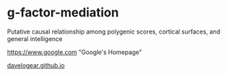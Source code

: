 # g-factor-mediation
Putative causal relationship among polygenic scores, cortical surfaces, and general intelligence

https://www.google.com "Google's Homepage"

[davelogear.github.io](https://davelogear.github.io/)

